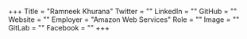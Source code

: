 +++
Title = "Ramneek Khurana"
Twitter = ""
LinkedIn = ""
GitHub = ""
Website = ""
Employer = "Amazon Web Services"
Role = ""
Image = ""
GitLab = ""
Facebook = ""
+++

